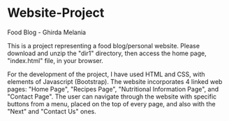 # Website-Project
Food Blog - Ghirda Melania

This is a project representing a food blog/personal website. 
Please download and unzip the "dir1" directory, then access the home page, "index.html" file, in your browser.

For the development of the project, I have used HTML and CSS, with elements of Javascript (Bootstrap).
The website incorporates 4 linked web pages: "Home Page", "Recipes Page", "Nutritional Information Page", and "Contact Page". The user can navigate through the website with specific buttons from a menu, placed on the top of every page, and also with the "Next" and "Contact Us" ones.

